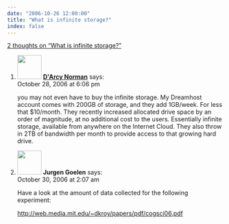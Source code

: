 ```yaml
---
date: "2006-10-26 12:00:00"
title: "What is infinite storage?"
index: false
---
```


[2 thoughts on &ldquo;What is infinite storage?&rdquo;](/lemire/blog/2006/10-26-what-is-infinite-storage)

<ol class="comment-list">
<li id="comment-41917" class="comment even thread-even depth-1">
<div class="comment-author vcard">
<img alt src="https://secure.gravatar.com/avatar/4f523b36360882764462462cc95f040d?s=56&#038;d=mm&#038;r=g" srcset="https://secure.gravatar.com/avatar/4f523b36360882764462462cc95f040d?s=112&#038;d=mm&#038;r=g 2x" class="avatar avatar-56 photo" height="56" width="56" decoding="async" /> <b class="fn"><a href="https://darcynorman.net/" class="url" rel="ugc external nofollow">D'Arcy Norman</a></b> <span class="says">says:</span> </div>
<div class="comment-metadata"><time datetime="2006-10-28T18:06:54+00:00">October 28, 2006 at 6:06 pm</time></a> </div>
<div class="comment-content">
<p>you may not even have to buy the infinite storage. My Dreamhost account comes with 200GB of storage, and they add 1GB/week. For less that $10/month. They recently increased allocated drive space by an order of magnitude, at no additional cost to the users. Essentially infinite storage, available from anywhere on the Internet Cloud. They also throw in 2TB of bandwidth per month to provide access to that growing hard drive.</p>
</div>
</li>
<li id="comment-42267" class="comment odd alt thread-odd thread-alt depth-1">
<div class="comment-author vcard">
<img alt src="https://secure.gravatar.com/avatar/57f5280bc0d9340a48c3cead55e83651?s=56&#038;d=mm&#038;r=g" srcset="https://secure.gravatar.com/avatar/57f5280bc0d9340a48c3cead55e83651?s=112&#038;d=mm&#038;r=g 2x" class="avatar avatar-56 photo" height="56" width="56" decoding="async" /> <b class="fn">Jurgen Goelen</b> <span class="says">says:</span> </div>
<div class="comment-metadata"><time datetime="2006-10-30T02:07:29+00:00">October 30, 2006 at 2:07 am</time></a> </div>
<div class="comment-content">
<p>Have a look at the amount of data collected for the following experiment:</p>
<p><a href="http://web.media.mit.edu/~dkroy/papers/pdf/cogsci06.pdf" rel="nofollow ugc">http://web.media.mit.edu/~dkroy/papers/pdf/cogsci06.pdf</a></p>
</div>
</li>
</ol>
